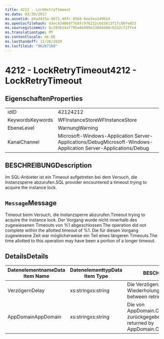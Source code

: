 ```yaml
---
title: 4212 - LockRetryTimeout
ms.date: 03/30/2017
ms.assetid: d4ad415a-9871-49fc-85b8-8ee2ea149b1d
ms.openlocfilehash: 43ec434064f768fc976232c6d3013f17c80fe053
ms.sourcegitcommit: bc293b14af795e0e999e3304dd40c0222cf2ffe4
ms.translationtype: MT
ms.contentlocale: de-DE
ms.lasthandoff: 11/26/2020
ms.locfileid: "96267168"
---
```

# <a name="4212---lockretrytimeout"></a><span data-ttu-id="c4610-102">4212 - LockRetryTimeout</span><span class="sxs-lookup"><span data-stu-id="c4610-102">4212 - LockRetryTimeout</span></span>

## <a name="properties"></a><span data-ttu-id="c4610-103">Eigenschaften</span><span class="sxs-lookup"><span data-stu-id="c4610-103">Properties</span></span>  
  
|||  
|-|-|  
|<span data-ttu-id="c4610-104">id</span><span class="sxs-lookup"><span data-stu-id="c4610-104">ID</span></span>|<span data-ttu-id="c4610-105">4212</span><span class="sxs-lookup"><span data-stu-id="c4610-105">4212</span></span>|  
|<span data-ttu-id="c4610-106">Keywords</span><span class="sxs-lookup"><span data-stu-id="c4610-106">Keywords</span></span>|<span data-ttu-id="c4610-107">WFInstanceStore</span><span class="sxs-lookup"><span data-stu-id="c4610-107">WFInstanceStore</span></span>|  
|<span data-ttu-id="c4610-108">Ebene</span><span class="sxs-lookup"><span data-stu-id="c4610-108">Level</span></span>|<span data-ttu-id="c4610-109">Warnung</span><span class="sxs-lookup"><span data-stu-id="c4610-109">Warning</span></span>|  
|<span data-ttu-id="c4610-110">Kanal</span><span class="sxs-lookup"><span data-stu-id="c4610-110">Channel</span></span>|<span data-ttu-id="c4610-111">Microsoft-Windows-Application Server-Applications/Debug</span><span class="sxs-lookup"><span data-stu-id="c4610-111">Microsoft-Windows-Application Server-Applications/Debug</span></span>|  
  
## <a name="description"></a><span data-ttu-id="c4610-112">BESCHREIBUNG</span><span class="sxs-lookup"><span data-stu-id="c4610-112">Description</span></span>  

 <span data-ttu-id="c4610-113">Im SQL-Anbieter ist ein Timeout aufgetreten bei dem Versuch, die Instanzsperre abzurufen.</span><span class="sxs-lookup"><span data-stu-id="c4610-113">SQL provider encountered a timeout trying to acquire the instance lock.</span></span>  
  
## <a name="message"></a><span data-ttu-id="c4610-114">`Message`</span><span class="sxs-lookup"><span data-stu-id="c4610-114">Message</span></span>  

 <span data-ttu-id="c4610-115">Timeout beim Versuch, die Instanzsperre abzurufen.</span><span class="sxs-lookup"><span data-stu-id="c4610-115">Timeout trying to acquire the instance lock.</span></span>  <span data-ttu-id="c4610-116">Der Vorgang wurde nicht innerhalb des zugewiesenen Timeouts von %1 abgeschlossen.</span><span class="sxs-lookup"><span data-stu-id="c4610-116">The operation did not complete within the allotted timeout of %1.</span></span> <span data-ttu-id="c4610-117">Die für diesen Vorgang zugewiesene Zeit war möglicherweise ein Teil eines längeren Timeouts.</span><span class="sxs-lookup"><span data-stu-id="c4610-117">The time allotted to this operation may have been a portion of a longer timeout.</span></span>  
  
## <a name="details"></a><span data-ttu-id="c4610-118">Details</span><span class="sxs-lookup"><span data-stu-id="c4610-118">Details</span></span>  
  
|<span data-ttu-id="c4610-119">Datenelementname</span><span class="sxs-lookup"><span data-stu-id="c4610-119">Data Item Name</span></span>|<span data-ttu-id="c4610-120">Datenelementtyp</span><span class="sxs-lookup"><span data-stu-id="c4610-120">Data Item Type</span></span>|<span data-ttu-id="c4610-121">BESCHREIBUNG</span><span class="sxs-lookup"><span data-stu-id="c4610-121">Description</span></span>|  
|--------------------|--------------------|-----------------|  
|<span data-ttu-id="c4610-122">Verzögern</span><span class="sxs-lookup"><span data-stu-id="c4610-122">Delay</span></span>|<span data-ttu-id="c4610-123">xs:string</span><span class="sxs-lookup"><span data-stu-id="c4610-123">xs:string</span></span>|<span data-ttu-id="c4610-124">Die Verzögerung zwischen den Wiederholungsversuchen.</span><span class="sxs-lookup"><span data-stu-id="c4610-124">The delay between retries.</span></span>|  
|<span data-ttu-id="c4610-125">AppDomain</span><span class="sxs-lookup"><span data-stu-id="c4610-125">AppDomain</span></span>|<span data-ttu-id="c4610-126">xs:string</span><span class="sxs-lookup"><span data-stu-id="c4610-126">xs:string</span></span>|<span data-ttu-id="c4610-127">Die von AppDomain.CurrentDomain.FriendlyName zurückgegebene Zeichenfolge.</span><span class="sxs-lookup"><span data-stu-id="c4610-127">The string returned by AppDomain.CurrentDomain.FriendlyName.</span></span>|
